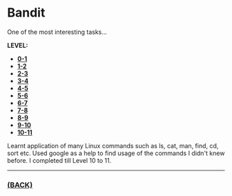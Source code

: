# Bandit
One of the most interesting tasks...

**LEVEL:**
* [**0-1**](https://github.com/theamankumarsingh/amfoss-tasks/tree/main/task-14/level%200-1)
* [**1-2**](https://github.com/theamankumarsingh/amfoss-tasks/tree/main/task-14/level%201-2)
* [**2-3**](https://github.com/theamankumarsingh/amfoss-tasks/tree/main/task-14/level%202-3)
* [**3-4**](https://github.com/theamankumarsingh/amfoss-tasks/tree/main/task-14/level%203-4)
* [**4-5**](https://github.com/theamankumarsingh/amfoss-tasks/tree/main/task-14/level%204-5)
* [**5-6**](https://github.com/theamankumarsingh/amfoss-tasks/tree/main/task-14/level%205-6)
* [**6-7**](https://github.com/theamankumarsingh/amfoss-tasks/tree/main/task-14/level%206-7)
* [**7-8**](https://github.com/theamankumarsingh/amfoss-tasks/tree/main/task-14/level%207-8)
* [**8-9**](https://github.com/theamankumarsingh/amfoss-tasks/tree/main/task-14/level%208-9)
* [**9-10**](https://github.com/theamankumarsingh/amfoss-tasks/tree/main/task-14/level%209-10)
* [**10-11**](https://github.com/theamankumarsingh/amfoss-tasks/tree/main/task-14/level%2010-11)

Learnt application of many Linux commands such as ls, cat, man, find, cd, sort etc.
Used google as a help to find usage of the commands I didn't knew before. I completed till Level 10 to 11.

---

### [(BACK)](https://github.com/theamankumarsingh/amfoss-tasks)
